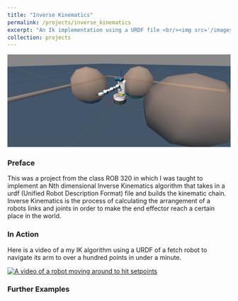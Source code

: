 ```yaml
---
title: "Inverse Kinematics"
permalink: /projects/inverse_kinematics
excerpt: "An Ik implementation using a URDF file <br/><img src='/images/fetch_ik_landscape.png'>"
collection: projects
---
```



<img src='/images/fetch_ik_landscape.png'>

### Preface
This was a project from the class ROB 320 in which I was taught to implement an Nth dimensional Inverse Kinematics algorithm that takes in a urdf (Unified Robot Description Format) file and builds the kinematic chain. Inverse Kinematics is the process of calculating the arrangement of a robots links and joints in order to make the end effector reach a certain place in the world.

### In Action
Here is a video of a my IK algorithm using a URDF of a fetch robot to navigate its arm to over a hundred points in under a minute.

[![A video of a robot moving around to hit setpoints](https://img.youtube.com/vi/3O8E3zix6I4/maxresdefault.jpg)](https://www.youtube.com/watch?v=3O8E3zix6I4)

### Further Examples


